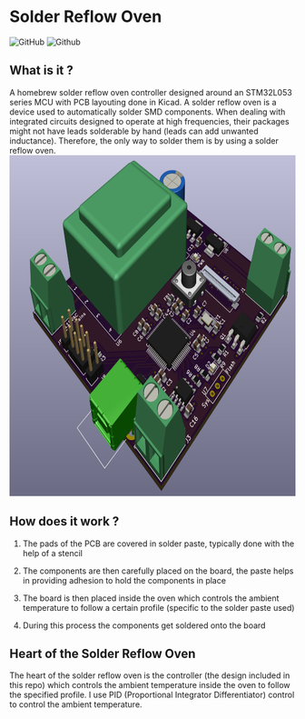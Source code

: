 # Solder Reflow Oven
![GitHub](https://img.shields.io/github/license/1sand0s/Solder_Reflow_Oven_2.0)
![Github](https://img.shields.io/badge/release-v2.1.0-blue)
 
<h2> What is it ? </h2>
A homebrew solder reflow oven controller designed around an STM32L053 series MCU with PCB layouting done in Kicad. A solder reflow oven is a device used to 
automatically solder SMD components. When dealing with integrated circuits designed to operate at high frequencies, their packages might not have leads solderable by
hand (leads can add unwanted inductance). Therefore, the only way to solder them is by using a solder reflow oven.  
 
 <img src="/Hardware/SolderReflow_3D.png" width="800" height="600" />

<h2> How does it work ? </h2>

1. The pads of the PCB are covered in solder paste, typically done with the help of a stencil

2. The components are then carefully placed on the board, the paste helps in providing adhesion to hold the components in place
 
3. The board is then placed inside the oven which controls the ambient temperature to follow a certain profile (specific to the solder paste used)
 
4. During this process the components get soldered onto the board

<h2> Heart of the Solder Reflow Oven </h2>
The heart of the solder reflow oven is the controller (the design included in this repo) which controls the ambient temperature inside the oven to follow the
specified profile. I use PID (Proportional Integrator Differentiator) control to control the ambient temperature.  
